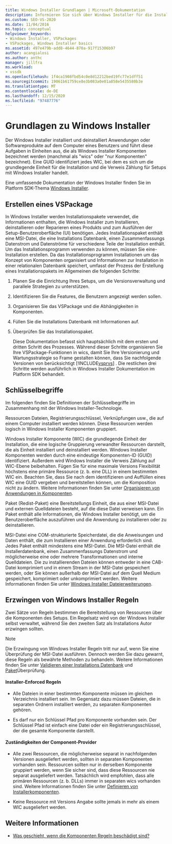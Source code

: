 ```yaml
---
title: Windows Installer Grundlagen | Microsoft-Dokumentation
description: Informieren Sie sich über Windows Installer für die Installation eines VSPackages, einschließlich der Organisation der VSPackage-Funktionen in Windows Installer Komponenten.
ms.custom: SEO-VS-2020
ms.date: 11/04/2016
ms.topic: conceptual
helpviewer_keywords:
- Windows Installer, VSPackages
- VSPackages, Windows Installer basics
ms.assetid: 497e479b-add8-4644-870a-917f15306b97
author: acangialosi
ms.author: anthc
manager: jillfra
ms.workload:
- vssdk
ms.openlocfilehash: 1f4ca1908fbd54c0e8d12212bed19fc77e1dff51
ms.sourcegitcommit: 19061b61759ce8e3b083a0e01a858e5435580b3e
ms.translationtype: MT
ms.contentlocale: de-DE
ms.lasthandoff: 12/15/2020
ms.locfileid: "97487776"
---
```

# <a name="windows-installer-basics"></a>Grundlagen zu Windows Installer
Der Windows Installer installiert und deinstalliert Anwendungen oder Softwareprodukte auf dem Computer eines Benutzers und führt diese Aufgaben in Einheiten aus, die als Windows Installer Komponenten bezeichnet werden (manchmal als "wics" oder "nur Komponenten" bezeichnet). Eine GUID identifiziert jedes WIC, bei dem es sich um die grundlegende Einheit für die Installation und die Verweis Zählung für Setups mit Windows Installer handelt.

 Eine umfassende Dokumentation der Windows Installer finden Sie im Platform SDK-Thema [Windows Installer](/previous-versions/2kt85ked(v=vs.120)).

## <a name="authoring-a-vspackage"></a>Erstellen eines VSPackage
 In Windows Installer werden Installationspakete verwendet, die Informationen enthalten, die Windows Installer zum Installieren, deinstallieren oder Reparieren eines Produkts und zum Ausführen der Setup-Benutzeroberfläche (UI) benötigen. Jedes Installationspaket enthält eine MSI-Datei, die eine Installations Datenbank, einen Zusammenfassungs Datenstrom und Datenströme für verschiedene Teile der Installation enthält. Um das Installationsprogramm verwenden zu können, müssen Sie eine-Installation erstellen. Da das Installationsprogramm Installationen um das Konzept von Komponenten organisiert und Informationen zur Installation in einer relationalen Datenbank speichert, umfasst der Prozess der Erstellung eines Installationspakets im Allgemeinen die folgenden Schritte:

1. Planen Sie die Einrichtung Ihres Setups, um die Versionsverwaltung und parallele Strategien zu unterstützen.

2. Identifizieren Sie die Features, die Benutzern angezeigt werden sollen.

3. Organisieren Sie das VSPackage und die Abhängigkeiten in Komponenten.

4. Füllen Sie die Installations Datenbank mit Informationen auf.

5. Überprüfen Sie das Installationspaket.

   Diese Dokumentation befasst sich hauptsächlich mit dem ersten und dritten Schritt des Prozesses. Während dieser Schritte organisieren Sie Ihre VSPackage-Funktionen in wics, damit Sie Ihre Versionierung und Wartungsstrategie so Frame gestalten können, dass Sie nachfolgende Versionen von berücksichtigt [!INCLUDE[vsprvs](../../code-quality/includes/vsprvs_md.md)] . Die restlichen drei Schritte werden ausführlich in Windows Installer Dokumentation im Platform SDK behandelt.

## <a name="key-terms"></a>Schlüsselbegriffe
 Im folgenden finden Sie Definitionen der Schlüsselbegriffe im Zusammenhang mit der Windows Installer-Technologie.

 Ressourcen Dateien, Registrierungsschlüssel, Verknüpfungen usw., die auf einem Computer installiert werden können. Diese Ressourcen werden logisch in Windows Installer Komponenten gruppiert.

 Windows Installer Komponente (WIC) die grundlegende Einheit der Installation, die eine logische Gruppierung verwandter Ressourcen darstellt, die als Einheit installiert und deinstalliert werden. Windows Installer Komponenten werden durch eine eindeutige Komponenten-ID (GUID) identifiziert. Außerdem wird Windows Installer die Verweis Zählung auf WIC-Ebene beibehalten. Fügen Sie für eine maximale Versions Flexibilität höchstens eine primäre Ressource (z. b. eine DLL) in einem bestimmten WIC ein. Beachten Sie, dass Sie nach dem identifizieren und Auffüllen eines WIC eine GUID vergeben und bereitstellen können, um die Komposition nicht zu ändern. Weitere Informationen finden Sie unter [Organisieren von Anwendungen in Komponenten](/windows/desktop/Msi/organizing-applications-into-components).

 Paket (Redist-Paket) eine Bereitstellungs Einheit, die aus einer MSI-Datei und externen Quelldateien besteht, auf die diese Datei verweisen kann. Ein Paket enthält alle Informationen, die Windows Installer benötigt, um die Benutzeroberfläche auszuführen und die Anwendung zu installieren oder zu deinstallieren.

 MSI-Datei eine COM-strukturierte Speicherdatei, die die Anweisungen und Daten enthält, die zum Installieren einer Anwendung erforderlich sind. Jedes Paket enthält mindestens eine MSI-Datei. Die MSI-Datei enthält die Installerdatenbank, einen Zusammenfassungs Datenstrom und möglicherweise eine oder mehrere Transformationen und interne Quelldateien. Die zu installierenden Dateien können entweder in eine CAB-Datei komprimiert und in einem Stream in der MSI-Datei gespeichert werden, oder Sie können außerhalb der MSI-Datei auf dem Quell Medium gespeichert, komprimiert oder unkomprimiert werden. Weitere Informationen finden Sie unter [Windows Installer Dateierweiterungen](/windows/desktop/Msi/windows-installer-file-extensions).

## <a name="windows-installer-rules-enforcement"></a>Erzwingen von Windows Installer Regeln
 Zwei Sätze von Regeln bestimmen die Bereitstellung von Ressourcen über die Komponenten des Setups. Ein Regelsatz wird von der Windows Installer selbst verwaltet, während Sie den zweiten Satz als Installations Autor erzwingen sollten.

> [!NOTE]
> Die Erzwingung von Windows Installer Regeln tritt nur auf, wenn Sie eine Überprüfung der MSI-Datei ausführen. Dennoch werden Sie dazu gewarnt, diese Regeln als bewährte Methoden zu behandeln. Weitere Informationen finden Sie unter [Validieren einer Installations Datenbank](/windows/desktop/Msi/validating-an-installation-database) und [Paket](/windows/desktop/Msi/package-validation)Überprüfung.

#### <a name="installer-enforced-rules"></a>Installer-Enforced Regeln

- Alle Dateien in einer bestimmten Komponente müssen im gleichen Verzeichnis installiert sein. Im Gegensatz dazu müssen Dateien, die in separaten Ordnern installiert werden, zu separaten Komponenten gehören.

- Es darf nur ein Schlüssel Pfad pro Komponente vorhanden sein. Der Schlüssel Pfad ist einfach eine Datei oder ein Registrierungsschlüssel, der die gesamte Komponente darstellt.

#### <a name="component-provider-responsibilities"></a>Zuständigkeiten der Component-Provider

- Alle zwei Ressourcen, die möglicherweise separat in nachfolgenden Versionen ausgeliefert werden, sollten in separaten Komponenten vorhanden sein. Ressourcen sollten nur in derselben Komponente gruppiert werden, wenn Sie sicher sind, dass diese Ressourcen nie separat ausgeliefert werden. Tatsächlich wird empfohlen, dass alle primären Ressourcen (z. b. DLLs) immer in separaten wics vorhanden sind. Weitere Informationen finden Sie unter [Definieren von Installerkomponenten](/windows/desktop/Msi/defining-installer-components).

- Keine Ressource mit Versions Angabe sollte jemals in mehr als einem WIC ausgeliefert werden.

## <a name="see-also"></a>Weitere Informationen
- [Was geschieht, wenn die Komponenten Regeln beschädigt sind?](/windows/desktop/Msi/what-happens-if-the-component-rules-are-broken)
